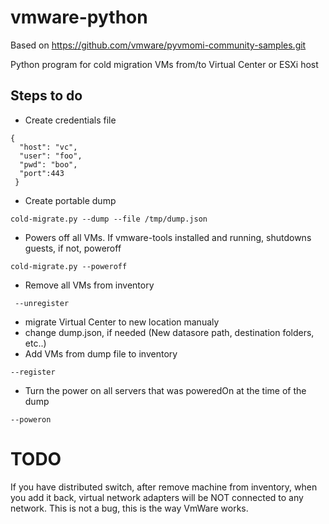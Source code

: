 # vmware-python

Based on  https://github.com/vmware/pyvmomi-community-samples.git

Python program for cold migration VMs from/to Virtual Center or ESXi host
## Steps to do

* Create credentials file 
```
{ 
  "host": "vc", 
  "user": "foo", 
  "pwd": "boo", 
  "port":443
 }
```
* Create portable dump
```
cold-migrate.py --dump --file /tmp/dump.json
```
* Powers off all VMs. If vmware-tools installed and running, shutdowns guests, if not, poweroff
```
cold-migrate.py --poweroff
```
* Remove all VMs from inventory
```
 --unregister
```
* migrate Virtual Center to new location manualy
* change dump.json, if needed (New datasore path, destination folders, etc..)
* Add VMs from dump file to inventory
```
--register
```
* Turn the power on all servers that was poweredOn at the time of the dump
```
--poweron
```

# TODO
If you have distributed switch, after remove machine from inventory,
when you add it back, virtual network adapters will be NOT connected to
any network. This is not a bug, this is the way VmWare works.
